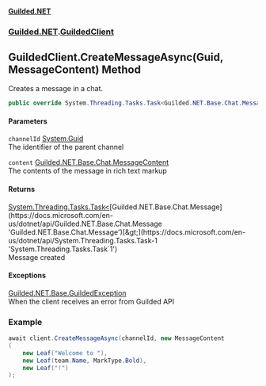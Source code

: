 #### [Guilded.NET](Guilded_NET_Base.md 'Guilded.NET.Base')
### [Guilded.NET](Guilded_NET_Base.md#Guilded_NET 'Guilded.NET').[GuildedClient](GuildedClient.md 'Guilded.NET.GuildedClient')
## GuildedClient.CreateMessageAsync(Guid, MessageContent) Method
Creates a message in a chat.  
```csharp
public override System.Threading.Tasks.Task<Guilded.NET.Base.Chat.Message> CreateMessageAsync(System.Guid channelId, Guilded.NET.Base.Chat.MessageContent content);
```
#### Parameters
<a name='Guilded_NET_GuildedClient_CreateMessageAsync(System_Guid_Guilded_NET_Base_Chat_MessageContent)_channelId'></a>
`channelId` [System.Guid](https://docs.microsoft.com/en-us/dotnet/api/System.Guid 'System.Guid')  
The identifier of the parent channel
  
<a name='Guilded_NET_GuildedClient_CreateMessageAsync(System_Guid_Guilded_NET_Base_Chat_MessageContent)_content'></a>
`content` [Guilded.NET.Base.Chat.MessageContent](https://docs.microsoft.com/en-us/dotnet/api/Guilded.NET.Base.Chat.MessageContent 'Guilded.NET.Base.Chat.MessageContent')  
The contents of the message in rich text markup
  
#### Returns
[System.Threading.Tasks.Task&lt;](https://docs.microsoft.com/en-us/dotnet/api/System.Threading.Tasks.Task-1 'System.Threading.Tasks.Task`1')[Guilded.NET.Base.Chat.Message](https://docs.microsoft.com/en-us/dotnet/api/Guilded.NET.Base.Chat.Message 'Guilded.NET.Base.Chat.Message')[&gt;](https://docs.microsoft.com/en-us/dotnet/api/System.Threading.Tasks.Task-1 'System.Threading.Tasks.Task`1')  
Message created
#### Exceptions
[Guilded.NET.Base.GuildedException](https://docs.microsoft.com/en-us/dotnet/api/Guilded.NET.Base.GuildedException 'Guilded.NET.Base.GuildedException')  
When the client receives an error from Guilded API
### Example
```csharp
await client.CreateMessageAsync(channelId, new MessageContent  
(  
    new Leaf("Welcome to "),  
    new Leaf(team.Name, MarkType.Bold),  
    new Leaf("!")  
);  
```
